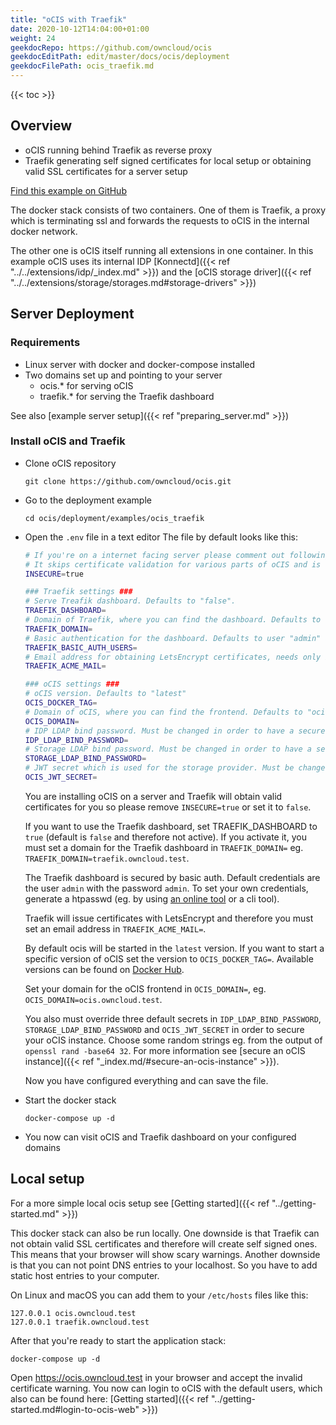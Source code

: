 ```yaml
---
title: "oCIS with Traefik"
date: 2020-10-12T14:04:00+01:00
weight: 24
geekdocRepo: https://github.com/owncloud/ocis
geekdocEditPath: edit/master/docs/ocis/deployment
geekdocFilePath: ocis_traefik.md
---
```


{{< toc >}}

## Overview

* oCIS running behind Traefik as reverse proxy
* Traefik generating self signed certificates for local setup or obtaining valid SSL certificates for a server setup

[Find this example on GitHub](https://github.com/owncloud/ocis/tree/master/deployments/examples/ocis_traefik)

The docker stack consists of two containers. One of them is Traefik, a proxy which is terminating ssl and forwards the requests to oCIS in the internal docker network.

The other one is oCIS itself running all extensions in one container. In this example oCIS uses its internal IDP [Konnectd]({{< ref "../../extensions/idp/_index.md" >}}) and the [oCIS storage driver]({{< ref "../../extensions/storage/storages.md#storage-drivers" >}})

## Server Deployment

### Requirements

* Linux server with docker and docker-compose installed
* Two domains set up and pointing to your server
  - ocis.* for serving oCIS
  - traefik.* for serving the Traefik dashboard

See also [example server setup]({{< ref "preparing_server.md" >}})


### Install oCIS and Traefik

* Clone oCIS repository

  `git clone https://github.com/owncloud/ocis.git`

* Go to the deployment example

  `cd ocis/deployment/examples/ocis_traefik`

* Open the `.env` file in a text editor
  The file by default looks like this:
  ```bash
  # If you're on a internet facing server please comment out following line.
  # It skips certificate validation for various parts of oCIS and is needed if you use self signed certificates.
  INSECURE=true

  ### Traefik settings ###
  # Serve Treafik dashboard. Defaults to "false".
  TRAEFIK_DASHBOARD=
  # Domain of Traefik, where you can find the dashboard. Defaults to "traefik.owncloud.test"
  TRAEFIK_DOMAIN=
  # Basic authentication for the dashboard. Defaults to user "admin" and password "admin"
  TRAEFIK_BASIC_AUTH_USERS=
  # Email address for obtaining LetsEncrypt certificates, needs only be changed if this is a public facing server
  TRAEFIK_ACME_MAIL=

  ### oCIS settings ###
  # oCIS version. Defaults to "latest"
  OCIS_DOCKER_TAG=
  # Domain of oCIS, where you can find the frontend. Defaults to "ocis.owncloud.test"
  OCIS_DOMAIN=
  # IDP LDAP bind password. Must be changed in order to have a secure oCIS. Defaults to "idp".
  IDP_LDAP_BIND_PASSWORD=
  # Storage LDAP bind password. Must be changed in order to have a secure oCIS. Defaults to "reva".
  STORAGE_LDAP_BIND_PASSWORD=
  # JWT secret which is used for the storage provider. Must be changed in order to have a secure oCIS. Defaults to "Pive-Fumkiu4"
  OCIS_JWT_SECRET=
  ```

  You are installing oCIS on a server and Traefik will obtain valid certificates for you so please remove `INSECURE=true` or set it to `false`.

  If you want to use the Traefik dashboard, set TRAEFIK_DASHBOARD to `true` (default is `false` and therefore not active). If you activate it, you must set a domain for the Traefik dashboard in `TRAEFIK_DOMAIN=` eg. `TRAEFIK_DOMAIN=traefik.owncloud.test`.

  The Traefik dashboard is secured by basic auth. Default credentials are the user `admin` with the password `admin`. To set your own credentials, generate a htpasswd (eg. by using [an online tool](https://htpasswdgenerator.de/) or a cli tool).

  Traefik will issue certificates with LetsEncrypt and therefore you must set an email address in `TRAEFIK_ACME_MAIL=`.

  By default ocis will be started in the `latest` version. If you want to start a specific version of oCIS set the version to `OCIS_DOCKER_TAG=`. Available versions can be found on [Docker Hub](https://hub.docker.com/r/owncloud/ocis/tags?page=1&ordering=last_updated).

  Set your domain for the oCIS frontend in `OCIS_DOMAIN=`, eg. `OCIS_DOMAIN=ocis.owncloud.test`.

  You also must override three default secrets in `IDP_LDAP_BIND_PASSWORD`, `STORAGE_LDAP_BIND_PASSWORD` and `OCIS_JWT_SECRET` in order to secure your oCIS instance. Choose some random strings eg. from the output of `openssl rand -base64 32`. For more information see [secure an oCIS instance]({{< ref "_index.md/#secure-an-ocis-instance" >}}).

  Now you have configured everything and can save the file.

* Start the docker stack

  `docker-compose up -d`

* You now can visit oCIS and Traefik dashboard on your configured domains

## Local setup
For a more simple local ocis setup see [Getting started]({{< ref "../getting-started.md" >}})

This docker stack can also be run locally. One downside is that Traefik can not obtain valid SSL certificates and therefore will create self signed ones. This means that your browser will show scary warnings. Another downside is that you can not point DNS entries to your localhost. So you have to add static host entries to your computer.

On Linux and macOS you can add them to your `/etc/hosts` files like this:
```
127.0.0.1 ocis.owncloud.test
127.0.0.1 traefik.owncloud.test
```

After that you're ready to start the application stack:

`docker-compose up -d`

Open https://ocis.owncloud.test in your browser and accept the invalid certificate warning. You now can login to oCIS with the default users, which also can be found here: [Getting started]({{< ref "../getting-started.md#login-to-ocis-web" >}})
